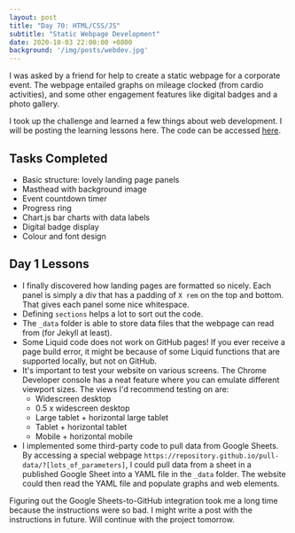 ```yaml
---
layout: post
title: "Day 70: HTML/CSS/JS"
subtitle: "Static Webpage Development"
date: 2020-10-03 22:00:00 +0800
background: '/img/posts/webdev.jpg'
---
```


I was asked by a friend for help to create a static webpage for a corporate event. The webpage entailed graphs on mileage clocked (from cardio activities), and some other engagement features like digital badges and a photo gallery.

I took up the challenge and learned a few things about web development. I will be posting the learning lessons here. The code can be accessed [here](https://github.com/chrischow/gc50_trial).

## Tasks Completed
* Basic structure: lovely landing page panels
* Masthead with background image
* Event countdown timer
* Progress ring
* Chart.js bar charts with data labels
* Digital badge display
* Colour and font design

## Day 1 Lessons
* I finally discovered how landing pages are formatted so nicely. Each panel is simply a div that has a padding of `X rem` on the top and bottom. That gives each panel some nice whitespace.
* Defining `sections` helps a lot to sort out the code.
* The `_data` folder is able to store data files that the webpage can read from (for Jekyll at least).
* Some Liquid code does not work on GitHub pages! If you ever receive a page build error, it might be because of some Liquid functions that are supported locally, but not on GitHub.
* It's important to test your website on various screens. The Chrome Developer console has a neat feature where you can emulate different viewport sizes. The views I'd recommend testing on are:
    * Widescreen desktop
    * 0.5 x widescreen desktop
    * Large tablet + horizontal large tablet
    * Tablet + horizontal tablet
    * Mobile + horizontal mobile
* I implemented some third-party code to pull data from Google Sheets. By accessing a special webpage `https://repository.github.io/pull-data/?[lots_of_parameters]`, I could pull data from a sheet in a published Google Sheet into a YAML file in the `_data` folder. The website could then read the YAML file and populate graphs and web elements.

Figuring out the Google Sheets-to-GitHub integration took me a long time because the instructions were so bad. I might write a post with the instructions in future. Will continue with the project tomorrow.